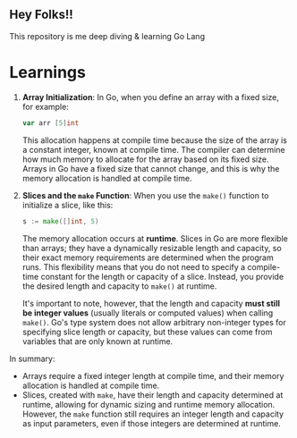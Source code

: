 ## Hey Folks!!

This repository is me deep diving & learning Go Lang


# Learnings

1. **Array Initialization**: In Go, when you define an array with a fixed size, for example:
   
   ```go
   var arr [5]int
   ```

   This allocation happens at compile time because the size of the array is a constant integer, known at compile time. The compiler can determine how much memory to allocate for the array based on its fixed size. Arrays in Go have a fixed size that cannot change, and this is why the memory allocation is handled at compile time.

2. **Slices and the `make` Function**: When you use the `make()` function to initialize a slice, like this:

   ```go
   s := make([]int, 5)
   ```

   The memory allocation occurs at **runtime**. Slices in Go are more flexible than arrays; they have a dynamically resizable length and capacity, so their exact memory requirements are determined when the program runs. This flexibility means that you do not need to specify a compile-time constant for the length or capacity of a slice. Instead, you provide the desired length and capacity to `make()` at runtime.

   It's important to note, however, that the length and capacity **must still be integer values** (usually literals or computed values) when calling `make()`. Go's type system does not allow arbitrary non-integer types for specifying slice length or capacity, but these values can come from variables that are only known at runtime.

In summary:
- Arrays require a fixed integer length at compile time, and their memory allocation is handled at compile time.
- Slices, created with `make`, have their length and capacity determined at runtime, allowing for dynamic sizing and runtime memory allocation. However, the `make` function still requires an integer length and capacity as input parameters, even if those integers are determined at runtime.

